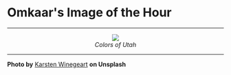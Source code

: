 # Omkaar's Image of the Hour

---

<div align="center">

<a href="https://unsplash.com/photos/striking-aerial-view-of-layered-colorful-rock-formations-T_roYaJcA20">
  <img src="https://images.unsplash.com/photo-1751402059584-ad2f8e0216df?crop=entropy&cs=tinysrgb&fit=max&fm=jpg&ixid=M3w3NjA2Nzh8MHwxfHJhbmRvbXx8fHx8fHx8fDE3NTI4OTA0MDB8&ixlib=rb-4.1.0&q=80&w=1080" style="max-width:100%; height:auto;">
</a>

<br>
<i>Colors of Utah</i>

</div>

---

**Photo by** [Karsten Winegeart](https://unsplash.com/@karsten116) **on Unsplash**

